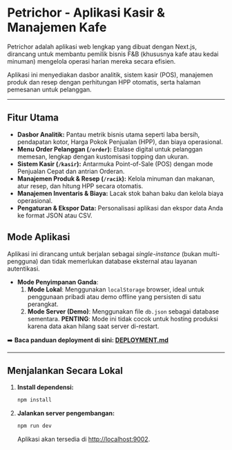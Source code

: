 # Petrichor - Aplikasi Kasir & Manajemen Kafe

Petrichor adalah aplikasi web lengkap yang dibuat dengan Next.js, dirancang untuk membantu pemilik bisnis F&B (khususnya kafe atau kedai minuman) mengelola operasi harian mereka secara efisien.

Aplikasi ini menyediakan dasbor analitik, sistem kasir (POS), manajemen produk dan resep dengan perhitungan HPP otomatis, serta halaman pemesanan untuk pelanggan.

---

## Fitur Utama

- **Dasbor Analitik:** Pantau metrik bisnis utama seperti laba bersih, pendapatan kotor, Harga Pokok Penjualan (HPP), dan biaya operasional.
- **Menu Order Pelanggan (`/order`):** Etalase digital untuk pelanggan memesan, lengkap dengan kustomisasi topping dan ukuran.
- **Sistem Kasir (`/kasir`):** Antarmuka Point-of-Sale (POS) dengan mode Penjualan Cepat dan antrian Orderan.
- **Manajemen Produk & Resep (`/racik`):** Kelola minuman dan makanan, atur resep, dan hitung HPP secara otomatis.
- **Manajemen Inventaris & Biaya:** Lacak stok bahan baku dan kelola biaya operasional.
- **Pengaturan & Ekspor Data:** Personalisasi aplikasi dan ekspor data Anda ke format JSON atau CSV.

## Mode Aplikasi

Aplikasi ini dirancang untuk berjalan sebagai *single-instance* (bukan multi-pengguna) dan tidak memerlukan database eksternal atau layanan autentikasi.

- **Mode Penyimpanan Ganda**:
    1.  **Mode Lokal**: Menggunakan `localStorage` browser, ideal untuk penggunaan pribadi atau demo offline yang persisten di satu perangkat.
    2.  **Mode Server (Demo)**: Menggunakan file `db.json` sebagai database sementara. **PENTING**: Mode ini tidak cocok untuk hosting produksi karena data akan hilang saat server di-restart.

➡️ **Baca panduan deployment di sini: [DEPLOYMENT.md](./DEPLOYMENT.md)**

---

## Menjalankan Secara Lokal

1.  **Install dependensi:**
    ```bash
    npm install
    ```
2.  **Jalankan server pengembangan:**
    ```bash
    npm run dev
    ```
    Aplikasi akan tersedia di [http://localhost:9002](http://localhost:9002).

